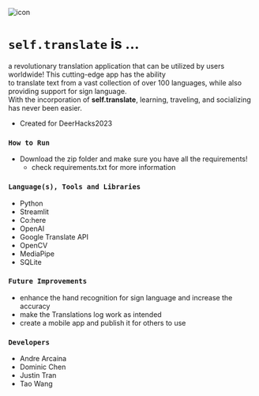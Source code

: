 ![icon](https://github.com/andrearcaina/Self-Translate/blob/main/frontend/imgs/favicon.ico)

# ```self.translate``` is ...
a revolutionary translation application that can be utilized by users worldwide! This cutting-edge app has the ability\
to translate text from a vast collection of over 100 languages, while also providing support for sign language.\
With the incorporation of **self.translate**, learning, traveling, and socializing has never been easier.
- Created for DeerHacks2023

### ```How to Run``` ###
- Download the zip folder and make sure you have all the requirements!
  - check requirements.txt for more information

### ```Language(s), Tools and Libraries``` ###
- Python
- Streamlit
- Co:here
- OpenAI
- Google Translate API
- OpenCV
- MediaPipe
- SQLite

### ```Future Improvements```
- enhance the hand recognition for sign language and increase the accuracy
- make the Translations log work as intended
- create a mobile app and publish it for others to use

### ```Developers``` ###
- Andre Arcaina
- Dominic Chen
- Justin Tran
- Tao Wang
